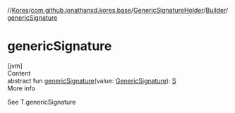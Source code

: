 //[Kores](../../../index.md)/[com.github.jonathanxd.kores.base](../../index.md)/[GenericSignatureHolder](../index.md)/[Builder](index.md)/[genericSignature](generic-signature.md)



# genericSignature  
[jvm]  
Content  
abstract fun [genericSignature](generic-signature.md)(value: [GenericSignature](../../../com.github.jonathanxd.kores.generic/-generic-signature/index.md)): [S](index.md)  
More info  


See T.genericSignature

  



